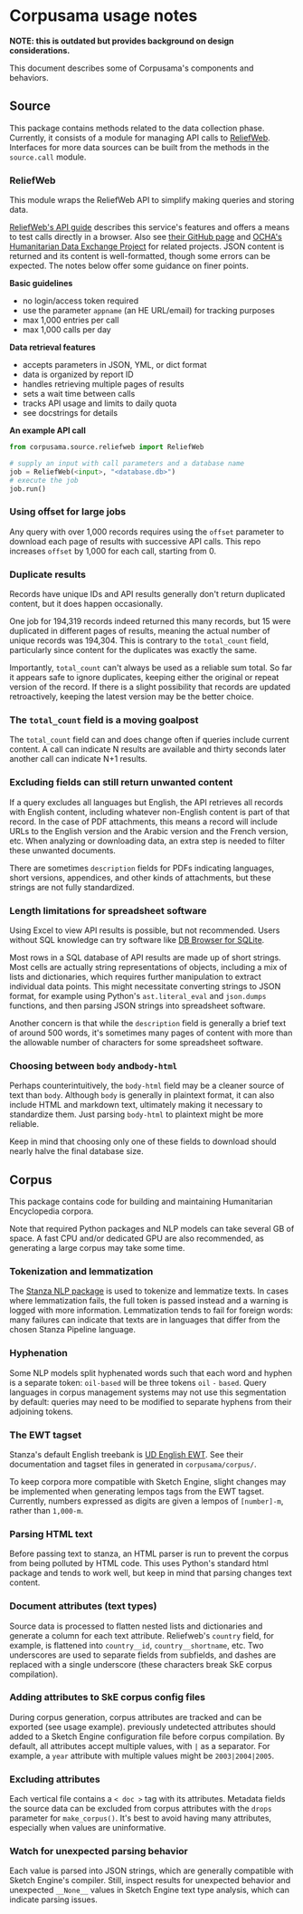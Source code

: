 # Corpusama usage notes

**NOTE: this is outdated but provides background on design considerations.**

This document describes some of Corpusama's components and behaviors.

## Source

This package contains methods related to the data collection phase. Currently, it consists of a module for managing API calls to [ReliefWeb](https://reliefweb.int/). Interfaces for more data sources can be built from the methods in the `source.call` module.

### ReliefWeb

This module wraps the ReliefWeb API to simplify making queries and storing data.

[ReliefWeb's API guide](https://reliefweb.int/help/api) describes this service's features and offers a means to test calls directly in a browser. Also see [their GitHub page](https://github.com/reliefweb) and [OCHA's Humanitarian Data Exchange Project](https://github.com/OCHA-DAP) for related projects. JSON content is returned and its content is well-formatted, though some errors can be expected. The notes below offer some guidance on finer points.

**Basic guidelines**

- no login/access token required
- use the parameter `appname` (an HE URL/email) for tracking purposes
- max 1,000 entries per call
- max 1,000 calls per day

**Data retrieval features**

- accepts parameters in JSON, YML, or dict format
- data is organized by report ID
- handles retrieving multiple pages of results
- sets a wait time between calls
- tracks API usage and limits to daily quota
- see docstrings for details

**An example API call**

```python
from corpusama.source.reliefweb import ReliefWeb

# supply an input with call parameters and a database name
job = ReliefWeb(<input>, "<database.db>")
# execute the job
job.run()
```

### Using offset for large jobs

Any query with over 1,000 records requires using the `offset` parameter to download each page of results with successive API calls. This repo increases `offset` by 1,000 for each call, starting from 0.

### Duplicate results

Records have unique IDs and API results generally don't return duplicated content, but it does happen occasionally.

One job for 194,319 records indeed returned this many records, but 15 were duplicated in different pages of results, meaning the actual number of unique records was 194,304. This is contrary to the `total_count` field, particularly since content for the duplicates was exactly the same.

Importantly, `total_count` can't always be used as a reliable sum total. So far it appears safe to ignore duplicates, keeping either the original or repeat version of the record. If there is a slight possibility that records are updated retroactively, keeping the latest version may be the better choice.

### The `total_count` field is a moving goalpost

The `total_count` field can and does change often if queries include current content. A call can indicate N results are available and thirty seconds later another call can indicate N+1 results.

### Excluding fields can still return unwanted content

If a query excludes all languages but English, the API retrieves all records with English content, including whatever non-English content is part of that record. In the case of PDF attachments, this means a record will include URLs to the English version and the Arabic version and the French version, etc. When analyzing or downloading data, an extra step is needed to filter these unwanted documents.

There are sometimes `description` fields for PDFs indicating languages, short versions, appendices, and other kinds of attachments, but these strings are not fully standardized.

### Length limitations for spreadsheet software

Using Excel to view API results is possible, but not recommended. Users without SQL knowledge can try software like [DB Browser for SQLite](https://sqlitebrowser.org/).

Most rows in a SQL database of API results are made up of short strings. Most cells are actually string representations of objects, including a mix of lists and dictionaries, which requires further manipulation to extract individual data points. This might necessitate converting strings to JSON format, for example using Python's `ast.literal_eval` and `json.dumps` functions, and then parsing JSON strings into spreadsheet software.

Another concern is that while the `description` field is generally a brief text of around 500 words, it's sometimes many pages of content with more than the allowable number of characters for some spreadsheet software.

### Choosing between `body` and`body-html`

Perhaps counterintuitively, the `body-html` field may be a cleaner source of text than `body`. Although `body` is generally in plaintext format, it can also include HTML and markdown text, ultimately making it necessary to standardize them. Just parsing `body-html` to plaintext might be more reliable.

Keep in mind that choosing only one of these fields to download should nearly halve the final database size.

## Corpus

This package contains code for building and maintaining Humanitarian Encyclopedia corpora.

Note that required Python packages and NLP models can take several GB of space. A fast CPU and/or dedicated GPU are also recommended, as generating a large corpus may take some time.

### Tokenization and lemmatization

The [Stanza NLP package](https://stanfordnlp.github.io/stanza/) is used to tokenize and lemmatize texts. In cases where lemmatization fails, the full token is passed instead and a warning is logged with more information. Lemmatization tends to fail for foreign words: many failures can indicate that texts are in languages that differ from the chosen Stanza Pipeline language.

### Hyphenation

Some NLP models split hyphenated words such that each word and hyphen is a separate token: `oil-based` will be three tokens `oil` `-` `based`. Query languages in corpus management systems may not use this segmentation by default: queries may need to be modified to separate hyphens from their adjoining tokens.

### The EWT tagset

Stanza's default English treebank is [UD English EWT](https://universaldependencies.org/treebanks/en_ewt/index.html). See their documentation and tagset files in generated in `corpusama/corpus/`.

To keep corpora more compatible with Sketch Engine, slight changes may be implemented when generating lempos tags from the EWT tagset. Currently, numbers expressed as digits are given a lempos of `[number]-m`, rather than `1,000-m`.

### Parsing HTML text

Before passing text to stanza, an HTML parser is run to prevent the corpus from being polluted by HTML code. This uses Python's standard html package and tends to work well, but keep in mind that parsing changes text content.

### Document attributes (text types)

Source data is processed to flatten nested lists and dictionaries and generate a column for each text attribute. Reliefweb's `country` field, for example, is flattened into `country__id`, `country__shortname`, etc. Two underscores are used to separate fields from subfields, and dashes are replaced with a single underscore (these characters break SkE corpus compilation).

### Adding attributes to SkE corpus config files

During corpus generation, corpus attributes are tracked and can be exported (see usage example). previously undetected attributes should added to a Sketch Engine configuration file before corpus compilation. By default, all attributes accept multiple values, with `|` as a separator. For example, a `year` attribute with multiple values might be `2003|2004|2005`.

### Excluding attributes

Each vertical file contains a `< doc >` tag with its attributes. Metadata fields the source data can be excluded from corpus attributes with the `drops` parameter for `make_corpus()`. It's best to avoid having many attributes, especially when values are uninformative.

### Watch for unexpected parsing behavior

Each value is parsed into JSON strings, which are generally compatible with Sketch Engine's compiler. Still, inspect results for unexpected behavior and unexpected `__None__` values in Sketch Engine text type analysis, which can indicate parsing issues.
